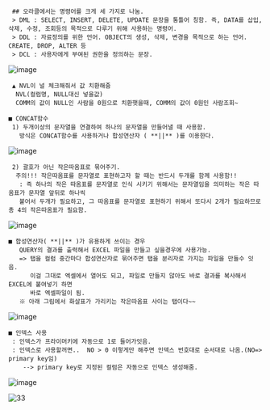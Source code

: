 ```
 ## 오라클에서는 명령어를 크게 세 가지로 나눔.										
 > DML : SELECT, INSERT, DELETE, UPDATE 문장을 통틀어 칭함. 즉, DATA를 삽입, 삭제, 수정, 조회등의 목적으로 다루기 위해 사용하는 명령어.										
 > DDL : 자료정의를 위한 언어. OBJECT의 생성, 삭제, 변경을 목적으로 하는 언어. CREATE, DROP, ALTER 등										
 > DCL : 사용자에게 부여된 권한을 정의하는 문장.										
```

![image](https://user-images.githubusercontent.com/39145967/49128817-72738600-f310-11e8-813b-400fa03a0d8e.png)
```
 ▲ NVL이 널 체크해줘서 값 치환해줌
  NVL(컬럼명, NULL대신 넣을값)
  COMM의 값이 NULL인 사람을 0원으로 치환햇을때, COMM의 값이 0원인 사람조회~
```

```
■ CONCAT함수
 1) 두개이상의 문자열을 연결하여 하나의 문자열을 만들어낼 때 사용함.
   방식은 CONCAT함수를 사용하거나 합성연산자 ( **||** )를 이용한다.
```
![image](https://user-images.githubusercontent.com/39145967/49129358-cd0de180-f312-11e8-96cf-31ca9c2b884d.png)

```
 2) 괄호가 아닌 작은따옴표로 묶어주기.
  주의!!! 작은따옴표를 문자열로 표현하고자 할 때는 반드시 두개를 함께 사용함!!
   : 즉 하나의 작은 따옴표를 문자열로 인식 시키기 위해서는 문자열임을 의미하는 작은 따옴표가 문자열 앞뒤로 하나씩 
   붙어서 두개가 필요하고, 그 따옴표를 문자열로 표현하기 위해서 또다시 2개가 필요하므로 총 4의 작은따옴표가 필요함.
```
![image](https://user-images.githubusercontent.com/39145967/49129568-9e443b00-f313-11e8-8201-e16154c2c3bd.png)

```
■ 합성연산자( **||** )가 유용하게 쓰이는 경우
   QUERY의 결과를 출력해서 EXCEL 파일을 만들고 싶을경우에 사용가능.
   => 탭을 컬럼 중간마다 합성연산자로 묶어주면 탭을 분리자로 가지는 파일을 만들수 잇음.
      이걸 그대로 엑셀에서 열어도 되고, 파일로 만들지 않아도 바로 결과를 복사해서 EXCEL에 붙여넣기 하면
      바로 엑셀파일이 됨.
   ※ 아래 그림에서 화살표가 가리키는 작은따옴표 사이는 탭이다~~
```
![image](https://user-images.githubusercontent.com/39145967/49129916-f29bea80-f314-11e8-8dc5-6e26e849a851.png)

```
■ 인덱스 사용
 : 인덱스가 프라이머키에 자동으로 1로 들어가잇음.
 : 인덱스로 사용할꺼면..  NO > 0 이렇게만 해주면 인덱스 번호대로 순서대로 나옴.(NO=> primary key임)
    --> primary key로 지정된 컬럼은 자동으로 인덱스 생성해줌.
```
![image](https://user-images.githubusercontent.com/39145967/49130559-ebc2a700-f317-11e8-8838-e182bfd696d7.png)

![33](https://user-images.githubusercontent.com/39145967/49129125-c6cb3580-f311-11e8-82ae-85e0bbd7ae9f.png)
